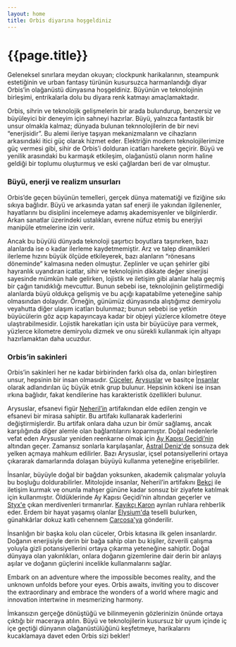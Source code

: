 ```yaml
---
layout: home
title: Orbis diyarına hoşgeldiniz
---
```


# {{page.title}}
Geleneksel sınırlara meydan okuyan; clockpunk harikalarının, steampunk estetiğinin ve urban fantasy türünün kusursuzca harmanlandığı diyar Orbis’in olağanüstü dünyasına hoşgeldiniz. Büyünün ve teknolojinin birleşimi, entrikalarla dolu bu diyara renk katmayı amaçlamaktadır. 

Orbis, sihrin ve teknolojik gelişmelerin bir arada bulundurup, benzersiz ve büyüleyici bir deneyim için sahneyi hazırlar. Büyü, yalnızca fantastik bir unsur olmakla kalmaz; dünyada bulunan teknnolojilerin de bir nevi “enerjisidir”. Bu alemi ileriye taşıyan mekanizmaların ve cihazların arkasındaki itici güç olarak hizmet eder. Elektriğin modern teknolojilerimize güç vermesi gibi, sihir de Orbis’i dolduran icatları harekete geçirir. Büyü ve yenilik arasındaki bu karmaşık etkileşim, olağanüstü olanın norm haline geldiği bir toplumu oluşturmuş ve eski çağlardan beri de var olmuştur.

### Büyü, enerji ve realizm unsurları
Orbis’de geçen büyünün temelleri, gerçek dünya matematiği ve fiziğine sıkı sıkıya bağlıdır. Büyü ve arkasında yatan saf enerji ile yakından ilgilenenler, hayatlarını bu disiplini incelemeye adamış akademisyenler ve bilginlerdir. Arkan sanatlar üzerindeki ustalıkları, evrene nüfuz etmiş bu enerjiyi manipüle etmelerine izin verir.

Ancak bu büyülü dünyada teknoloji şaşırtıcı boyutlara taşınırken, bazı alanlarda ise o kadar ilerleme kaydetmemiştir. Arz ve talep dinamikleri ilerleme hızını büyük ölçüde etkileyerek, bazı alanların “rönesans döneminde” kalmasına neden olmuştur. Zeplinler ve uçan şehirler gibi hayranlık uyandıran icatlar, sihir ve teknolojinin dikkate değer sinerjisi sayesinde mümkün hale gelirken, lojistik ve iletişim gibi alanlar hala geçmiş bir çağın tanıdıklığı mevcuttur. Bunun sebebi ise, teknolojinin geliştirmediği alanlarda büyü oldukça gelişmiş ve bu açığı kapatabilme yeteneğine sahip olmasından dolayıdır. Örneğin, günümüz dünyasında alıştığımız demiryolu veyahutta diğer ulaşım icatları bulunmaz; bunun sebebi ise yetkin büyücülerin göz açıp kapayıncaya kadar bir objeyi yüzlerce kilometre öteye ulaştırabilmesidir. Lojistik harekatları için usta bir büyücüye para vermek, yüzlerce kilometre demiryolu dizmek ve onu sürekli kullanmak için altyapı hazırlamaktan daha ucuzdur.

### Orbis’in sakinleri
Orbis’in sakinleri her ne kadar birbirinden farklı olsa da, onları birleştiren unsur, hepsinin bir insan olmasıdır. [Cüceler]({{site.baseurl}}/toplum/irklar/cuceler), [Arysuslar]({{site.baseurl}}/toplum/irklar/arysuslar) ve basitçe [İnsanlar]({{site.baseurl}}/toplum/irklar/insanlar) olarak adlandırılan üç büyük etnik grup bulunur. Hepsinin kökeni ise insan ırkına bağlıdır, fakat kendilerine has karakteristik özellikleri bulunur. 

Arysuslar, efsanevi figür [Neheril’in]({{site.baseurl}}/toplum/din/neheril) artifakından elde edilen zengin ve efsanevi bir mirasa sahiptir. Bu artifakı kullanarak kaderlerini değiştirmişlerdir. Bu artifak onlara daha uzun bir ömür sağlamış, ancak karşılığında diğer alemle olan bağlantılarını koparmıştır. Doğal nedenlerle vefat eden Arysuslar yeniden reenkarne olmak için [Ay Kapısı Geçidi’nin]({{site.baseurl}}/toplum/din/ay-kapisi-gecidi) altından geçer. Zamansız sonlarla karşılaşanlar, [Astral Deniz'de]({{site.baseurl}}/kozmoloji/astral-deniz) sonsuza dek yelken açmaya mahkum edilirler. Bazı Arysuslar, içsel potansiyellerini ortaya çıkararak damarlarında dolaşan büyüyü kullanma yeteneğine erişebilirler.

İnsanlar, büyüyle doğal bir bağdan yoksunken, akademik çalışmalar yoluyla bu boşluğu doldurabilirler. Mitolojide insanlar, Neheril’in artifakını [Bekçi]({{site.baseurl}}/toplum/din/bekci) ile iletişim kurmak ve onunla mahşer gününe kadar sonsuz bir ziyafete katılmak için kullanmıştır. Öldüklerinde Ay Kapısı Geçidi’nin altından geçerler ve [Styx'e]({{site.baseurl}}/kozmoloji/styx-nehri) çıkan merdivenleri tırmanırlar. [Kayıkçı Karon]({{site.baseurl}}/toplum/din/kayikci-karon) ayrılan ruhlara rehberlik eder. Erdem bir hayat yaşamış olanlar [Elysium'da]({{site.baseurl}}/kozmoloji/elysium) teselli bulurken, günahkârlar dokuz katlı cehennem [Carcosa'ya]({{site.baseurl}}/kozmoloji/carcosa) gönderilir.

İnsanlığın bir başka kolu olan cüceler, Orbis kıtasına ilk gelen insanlardır. Doğanın enerjisiyle derin bir bağa sahip olan bu kişiler, özverili çalışma yoluyla gizli potansiyellerini ortaya çıkarma yeteneğine sahiptir. Doğal dünyaya olan yakınlıkları, onlara doğanın gizemlerine dair derin bir anlayış aşılar ve doğanın güçlerini incelikle kullanmalarını sağlar.

Embark on an adventure where the impossible becomes reality, and the unknown unfolds before your eyes. Orbis awaits, inviting you to discover the extraordinary and embrace the wonders of a world where magic and innovation intertwine in mesmerizing harmony.

İmkansızın gerçeğe dönüştüğü ve bilinmeyenin gözlerinizin önünde ortaya çıktığı bir maceraya atılın. Büyü ve teknolojilerin kusursuz bir uyum içinde iç içe geçtiği dünyanın olağanüstülüğünü keşfetmeye, harikalarını kucaklamaya davet eden Orbis sizi bekler!